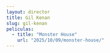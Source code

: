 ```yaml
---
layout: director
title: Gil Kenan
slug: gil-kenan
peliculas:
  - title: "Monster House"
    url: "2025/10/09/monster-house/"
---
```


